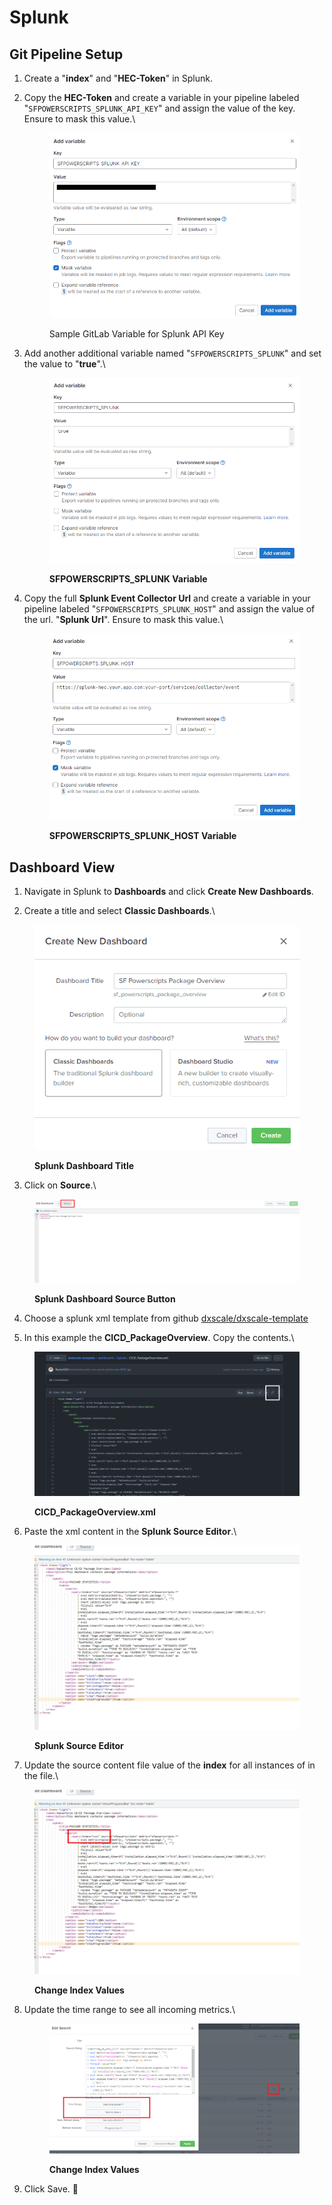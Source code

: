 # Splunk

## Git Pipeline Setup

1.  Create a  "**index**" and "**HEC-Token**" in Splunk.

2.  Copy the **HEC-Token** and create a variable in your pipeline labeled "`SFPOWERSCRIPTS_SPLUNK_API_KEY`" and assign the value of the key.  Ensure to mask this value.\


    <figure><img src="../../.gitbook/assets/splunk_api_key.png" alt=""><figcaption><p>Sample GitLab Variable for Splunk API Key</p></figcaption></figure>

3. Add another additional variable named "`SFPOWERSCRIPTS_SPLUNK`" and set the value to "**true**".\


    <figure><img src="../../.gitbook/assets/splunk_git_key.png" alt=""><figcaption><p><strong>SFPOWERSCRIPTS_SPLUNK Variable</strong></p></figcaption></figure>

4. Copy the full **Splunk Event Collector Url**  and create a variable in your pipeline labeled "`SFPOWERSCRIPTS_SPLUNK_HOST`" and assign the value of the url. "**Splunk Url**". Ensure to mask this value.\


    <figure><img src="../../.gitbook/assets/splunk_host_key.png" alt=""><figcaption><p><strong>SFPOWERSCRIPTS_SPLUNK_HOST Variable</strong></p></figcaption></figure>


## Dashboard View


1. Navigate in Splunk to **Dashboards** and click **Create New Dashboards**.

2. Create a title and select **Classic Dashboards**.\

<figure><img src="../../.gitbook/assets/splunk_dashboard_modal.png" alt=""><figcaption><p><strong>Splunk Dashboard Title</strong></p></figcaption></figure>

3. Click on **Source**.\

<figure><img src="../../.gitbook/assets/splunk_dashboard_source.png" alt=""><figcaption><p><strong>Splunk Dashboard Source Button</strong></p></figcaption></figure>

4. Choose a splunk xml template from github 
   [dxscale/dxscale-template](https://github.com/dxatscale/dxatscale-template/tree/main/dashboards/Splunk)


5. In this example the **CICD_PackageOverview**. Copy the contents.\


<figure><img src="../../.gitbook/assets/splunk_package_xml.png" alt=""><figcaption><p><strong>CICD_PackageOverview.xml</strong></p></figcaption></figure>

6. Paste the xml content in the **Splunk Source Editor**.\

<figure><img src="../../.gitbook/assets/splunk_source_editor.png" alt=""><figcaption><p><strong>Splunk Source Editor</strong></p></figcaption></figure>

7. Update the source content file value of the **index**  for all instances of <xxx> in the file.\

<figure><img src="../../.gitbook/assets/splunk_source_index.png" alt=""><figcaption><p><strong>Change Index Values</strong></p></figcaption></figure>

8. Update the time range to see all incoming metrics.\

   <figure><img src="../../.gitbook/assets/splunk_time_range.png" alt=""><figcaption><p><strong>Change Index Values</strong></p></figcaption></figure>

9. Click Save.  👏 







